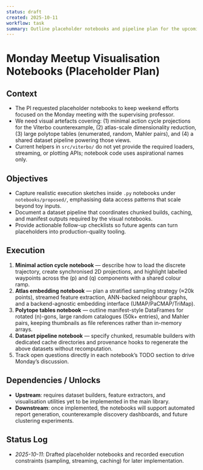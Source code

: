 ```yaml
---
status: draft
created: 2025-10-11
workflow: task
summary: Outline placeholder notebooks and pipeline plan for the upcoming Monday meetup.
---
```


# Monday Meetup Visualisation Notebooks (Placeholder Plan)

## Context

- The PI requested placeholder notebooks to keep weekend efforts focused on the Monday meeting with the supervising professor.
- We need visual artefacts covering: (1) minimal action cycle projections for the Viterbo counterexample, (2) atlas-scale dimensionality reduction, (3) large polytope tables (enumerated, random, Mahler pairs), and (4) a shared dataset pipeline powering those views.
- Current helpers in `src/viterbo/` do not yet provide the required loaders, streaming, or plotting APIs; notebook code uses aspirational names only.

## Objectives

- Capture realistic execution sketches inside `.py` notebooks under `notebooks/proposed/`, emphasising data access patterns that scale beyond toy inputs.
- Document a dataset pipeline that coordinates chunked builds, caching, and manifest outputs required by the visual notebooks.
- Provide actionable follow-up checklists so future agents can turn placeholders into production-quality tooling.

## Execution

1. **Minimal action cycle notebook** — describe how to load the discrete trajectory, create synchronised 2D projections, and highlight labelled waypoints across the \(p\) and \(q\) components with a shared colour ramp.
2. **Atlas embedding notebook** — plan a stratified sampling strategy (≈20k points), streamed feature extraction, ANN-backed neighbour graphs, and a backend-agnostic embedding interface (UMAP/PaCMAP/TriMap).
3. **Polytope tables notebook** — outline manifest-style DataFrames for rotated \(n\)-gons, large random catalogues (50k+ entries), and Mahler pairs, keeping thumbnails as file references rather than in-memory arrays.
4. **Dataset pipeline notebook** — specify chunked, resumable builders with dedicated cache directories and provenance hooks to regenerate the above datasets without recomputation.
5. Track open questions directly in each notebook’s TODO section to drive Monday’s discussion.

## Dependencies / Unlocks

- **Upstream**: requires dataset builders, feature extractors, and visualisation utilities yet to be implemented in the main library.
- **Downstream**: once implemented, the notebooks will support automated report generation, counterexample discovery dashboards, and future clustering experiments.

## Status Log

- *2025-10-11*: Drafted placeholder notebooks and recorded execution constraints (sampling, streaming, caching) for later implementation.
